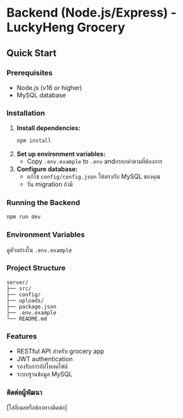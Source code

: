 # Backend (Node.js/Express) - LuckyHeng Grocery

## Quick Start

### Prerequisites
- Node.js (v16 or higher)
- MySQL database

### Installation

1. **Install dependencies:**
   ```bash
   npm install
   ```
2. **Set up environment variables:**
   - Copy `.env.example` to `.env` andกรอกค่าตามที่ต้องการ
3. **Configure database:**
   - แก้ไข `config/config.json` ให้ตรงกับ MySQL ของคุณ
   - รัน migration ถ้ามี

### Running the Backend
```bash
npm run dev
```

### Environment Variables
ดูตัวอย่างใน `.env.example`

### Project Structure
```
server/
├── src/
├── config/
├── uploads/
├── package.json
├── .env.example
└── README.md
```

### Features
- RESTful API สำหรับ grocery app
- JWT authentication
- รองรับการอัปโหลดไฟล์
- ระบบฐานข้อมูล MySQL

### ติดต่อผู้พัฒนา
[ใส่อีเมลหรือช่องทางติดต่อ]
